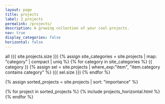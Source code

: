 ```yaml
---
layout: page
title: projects
label: 2_projects
permalink: /projects/
description: A growing collection of your cool projects.
nav: true
display_categories: false
horizontal: false
---
```


<div class="projects">
  <div class="categories">
    <span id="all" class="category-button active" onclick="filterUsingCategory('all')">all ({{ site.projects.size }})</span>
    {% assign site_categories = site.projects | map: "category" | compact | uniq %}
    {% for category in site_categories %}
      <span id="{{ category }}" class="category-button" onclick="filterUsingCategory('{{ category }}')">{{ category }}
        {% assign sel = site.projects | where_exp:"item", "item.category contains category" %}
        ({{ sel.size }})</span>
    {% endfor %}
  </div>

  {% assign sorted_projects = site.projects | sort: "importance" %}
  <div class="container">
    <div class="row">
    {% for project in sorted_projects %}
      {% include projects_horizontal.html %}
    {% endfor %}
    </div>
  </div>
</div>

<script type="text/javascript">
  function filterUsingCategory(selectedCategory) {
    var id = 0;
    {% for post in site.projects %}
      var tags = {{ post.category | jsonify }};

      var postDiv = document.getElementById(({{ post.importance }}).toString());
      postDiv.style.display =
        (selectedCategory == 'all' || tags.includes(selectedCategory)) 
          ? 'flex'
          : 'none';
    {% endfor %}
    
    var catButtons = document.getElementsByClassName("category-button");
    for (let i in catButtons) {
      let button = catButtons[i];
      if (button.id == selectedCategory) {
        button.classList.add("active");
      } else {
        button.className = "category-button";
      }
    }
  }
</script>